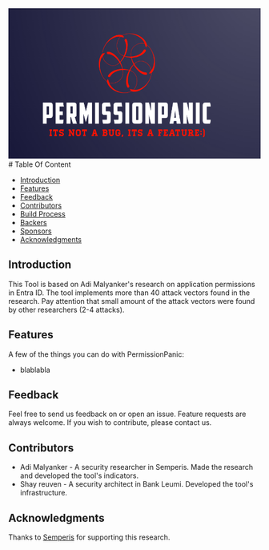 
<img src="1.png" width="800" height="300">
<!-- START doctoc generated TOC please keep comment here to allow auto update -->
<!-- DON'T EDIT THIS SECTION, INSTEAD RE-RUN doctoc TO UPDATE -->
# Table Of Content

- [Introduction](#introduction)
- [Features](#features)
- [Feedback](#feedback)
- [Contributors](#contributors)
- [Build Process](#build-process)
- [Backers](#backers-)
- [Sponsors](#sponsors-)
- [Acknowledgments](#acknowledgments)

<!-- END doctoc generated TOC please keep comment here to allow auto update -->

## Introduction


This Tool is based on Adi Malyanker's research on application permissions in Entra ID. The tool implements more than 40 attack vectors found in the research. Pay attention that small amount of the attack vectors were found by other researchers (2-4 attacks). 

## Features

A few of the things you can do with PermissionPanic:

* blablabla



## Feedback

Feel free to send us feedback on <some contact way> or open an issue. Feature requests are always welcome. If you wish to contribute, please contact us.

## Contributors

* Adi Malyanker - A security researcher in Semperis. Made the research and developed the tool's indicators.
* Shay reuven - A security architect in Bank Leumi. Developed the tool's infrastructure.

## Acknowledgments

Thanks to [Semperis](https://www.semperis.com/) for supporting this research.

